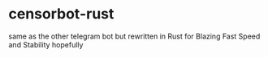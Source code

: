 # censorbot-rust
same as the other telegram bot but rewritten in Rust for Blazing Fast Speed and Stability hopefully
